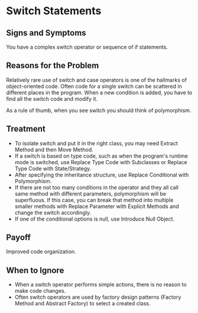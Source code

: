 Switch Statements
==================

Signs and Symptoms
--------------------

You have a complex switch operator or sequence of if statements.

Reasons for the Problem
-------------------------

Relatively rare use of switch and case operators is one of the hallmarks of object-oriented code. Often code for a single switch can be scattered in different places in the program. When a new condition is added, you have to find all the switch code and modify it.

As a rule of thumb, when you see switch you should think of polymorphism.

Treatment
-----------

- To isolate switch and put it in the right class, you may need Extract Method and then Move Method.
- If a switch is based on type code, such as when the program's runtime mode is switched, use Replace Type Code with Subclasses or Replace Type Code with State/Strategy.
- After specifying the inheritance structure, use Replace Conditional with Polymorphism.
- If there are not too many conditions in the operator and they all call same method with different parameters, polymorphism will be superfluous. If this case, you can break that method into multiple smaller methods with Replace Parameter with Explicit Methods and change the switch accordingly.
- If one of the conditional options is null, use Introduce Null Object.

Payoff
--------

Improved code organization.

When to Ignore
----------------

- When a switch operator performs simple actions, there is no reason to make code changes.
- Often switch operators are used by factory design patterns (Factory Method and Abstract Factory) to select a created class.

